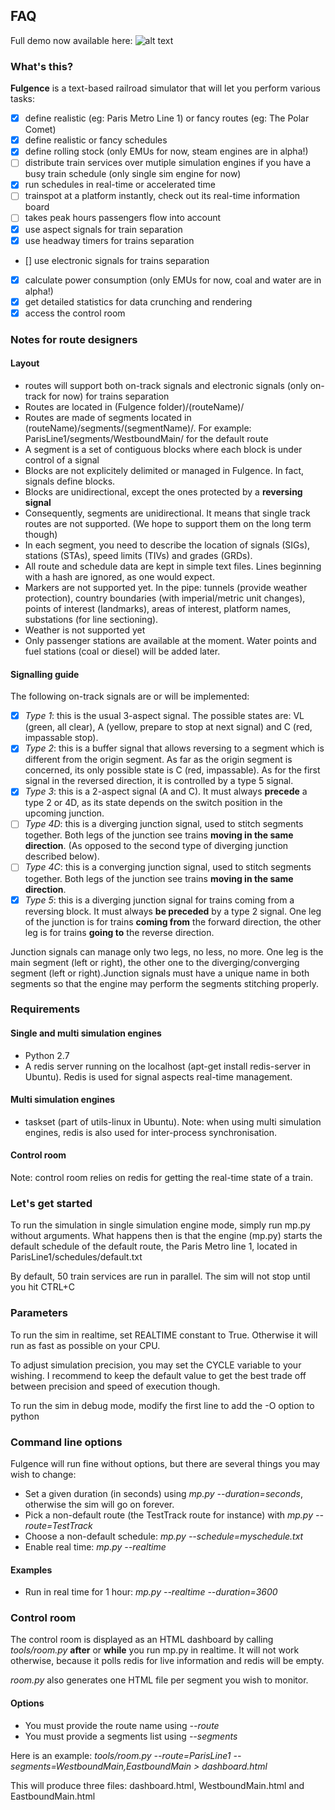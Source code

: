 ## FAQ 
Full demo now available here: 
![alt text](https://github.com/freevariable/Fulgence/blob/master/capture.png "Paris metro demo")
### What's this?
**Fulgence** is a text-based railroad simulator that will let you perform various tasks:
- [x] define realistic (eg: Paris Metro Line 1) or fancy routes (eg: The Polar Comet)
- [x] define realistic or fancy schedules
- [x] define rolling stock (only EMUs for now, steam engines are in alpha!)
- [ ] distribute train services over mutiple simulation engines if you have a busy train schedule (only single sim engine for now)
- [x] run schedules in real-time or accelerated time
- [ ] trainspot at a platform instantly, check out its real-time information board
- [ ] takes peak hours passengers flow into account
- [x] use aspect signals for train separation
- [x] use headway timers for trains separation
- [] use electronic signals for trains separation
- [x] calculate power consumption (only EMUs for now, coal and water are in alpha!)
- [x] get detailed statistics for data crunching and rendering
- [x] access the control room

### Notes for route designers
#### Layout
- routes will support both on-track signals and electronic signals (only on-track for now) for trains separation
- Routes are located in (Fulgence folder)/(routeName)/ 
- Routes are made of segments located in (routeName)/segments/(segmentName)/. For example: ParisLine1/segments/WestboundMain/ for the default route
- A segment is a set of contiguous blocks where each block is under control of a signal
- Blocks are not explicitely delimited or managed in Fulgence. In fact, signals define blocks.
- Blocks are unidirectional, except the ones protected by a **reversing signal** 
- Consequently, segments are unidirectional. It means that single track routes are not supported. (We hope to support them on the long term though)
- In each segment, you need to describe the location of signals (SIGs), stations (STAs), speed limits (TIVs) and grades (GRDs). 
- All route and schedule data are kept in simple text files. Lines beginning with a hash are ignored, as one would expect.
- Markers are not supported yet. In the pipe: tunnels (provide weather protection), country boundaries (with imperial/metric unit changes), points of interest (landmarks), areas of interest, platform names, substations (for line sectioning).
- Weather is not supported yet
- Only passenger stations are available at the moment. Water points and fuel stations (coal or diesel) will be added later.
#### Signalling guide
The following on-track signals are or will be implemented:
- [x]  *Type 1*: this is the usual 3-aspect signal. The possible states are: VL (green, all clear), A (yellow, prepare to stop at next signal) and C (red, impassable stop).
- [x] *Type 2*: this is a buffer signal that allows reversing to a segment which is different from the origin segment. As far as the origin segment is concerned, its only possible state is C (red, impassable). As for the first signal in the reversed direction, it is controlled by a type 5 signal.
- [x] *Type 3*: this is a 2-aspect signal (A and C). It  must always **precede** a type 2 or 4D, as its state depends on the switch position in the upcoming junction.
- [ ] *Type 4D*: this is a diverging junction signal, used to stitch segments together. Both legs of the junction see trains **moving in the same direction**. (As opposed to the second type of diverging junction described below).
- [ ] *Type 4C*: this is a converging junction signal, used to stitch segments together. Both legs of the junction see trains **moving in the same direction**.
- [x] *Type 5*: this is a diverging junction signal for trains coming from a reversing block. It must always **be preceded** by a type 2 signal. One leg of the junction is for trains **coming from** the forward direction, the other leg is for trains **going to** the reverse direction.

Junction signals can manage only two legs, no less, no more. One leg is the main segment (left or right), the other one to the diverging/converging segment (left or right).Junction signals must have a unique name in both segments so that the engine may perform the segments stitching properly.

### Requirements
#### Single and multi simulation engines
- Python 2.7
- A redis server running on the localhost (apt-get install redis-server in Ubuntu). Redis is used for signal aspects real-time management.
#### Multi simulation engines
- taskset (part of utils-linux in Ubuntu).
Note: when using multi simulation engines, redis is also used for inter-process synchronisation.
#### Control room
Note: control room relies on redis for getting the real-time state of a train.

### Let's get started
To run the simulation in single simulation engine mode, simply run mp.py without arguments. What happens then is that the engine (mp.py) starts the default schedule of the default route, the Paris Metro line 1, located in ParisLine1/schedules/default.txt

By default, 50 train services are run in parallel. The sim will not stop until you hit CTRL+C

### Parameters
To run the sim in realtime, set REALTIME constant to True. Otherwise it will run as fast as possible on your CPU.

To adjust simulation precision, you may set the CYCLE variable to your wishing. I recommend to keep the default value to get the best trade off between precision and speed of execution though. 

To run the sim in debug mode, modify the first line to add the -O option to python

### Command line options
Fulgence will run fine without options, but there are several things you may wish to change:
- Set a given duration (in seconds) using *mp.py --duration=seconds*, otherwise the sim will go on forever.
- Pick a non-default route (the TestTrack route for instance) with *mp.py --route=TestTrack*
- Choose a non-default schedule: *mp.py --schedule=myschedule.txt*
- Enable real time: *mp.py --realtime*
#### Examples
- Run in real time for 1 hour: *mp.py --realtime --duration=3600*

### Control room
The control room is displayed as an HTML dashboard by calling *tools/room.py* **after** or **while** you run mp.py in realtime. It will not work otherwise, because it polls redis for live information and redis will be empty.

*room.py* also generates one HTML file per segment you wish to monitor.
#### Options
- You must provide the route name using *--route*
- You must provide a segments list using *--segments*

Here is an example:
*tools/room.py --route=ParisLine1 --segments=WestboundMain,EastboundMain > dashboard.html* 

This will produce three files: dashboard.html, WestboundMain.html and EastboundMain.html

